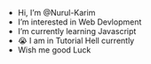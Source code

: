 -  Hi, I’m @Nurul-Karim
-  I’m interested in Web Devlopment
-  I’m currently learning Javascript
- 😭 I am in Tutorial Hell currently
- Wish me good Luck
<!---
Nurul-Karim/Nurul-Karim is a ✨ special ✨ repository because its `README.md` (this file) appears on your GitHub profile.
You can click the Preview link to take a look at your changes.
--->
